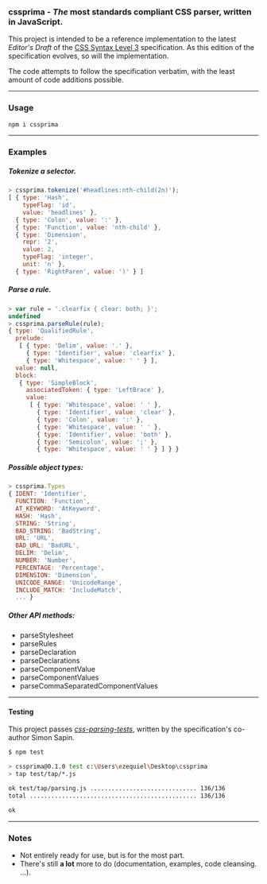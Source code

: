 ### cssprima - *The* most standards compliant CSS parser, written in JavaScript.

This project is intended to be a reference implementation to the latest *Editor's Draft* of the  [CSS Syntax Level 3](http://dev.w3.org/csswg/css-syntax/) specification. As this edition of the specification evolves, so will the implementation.

The code attempts to follow the specification verbatim, with the least amount of code additions possible.

----------------------------
### Usage

```js
npm i cssprima
```
----------------------------

### Examples

##### Tokenize a selector.
```js
> cssprima.tokenize('#headlines:nth-child(2n)');
[ { type: 'Hash',
    typeFlag: 'id',
    value: 'headlines' },
  { type: 'Colon', value: ':' },
  { type: 'Function', value: 'nth-child' },
  { type: 'Dimension',
    repr: '2',
    value: 2,
    typeFlag: 'integer',
    unit: 'n' },
  { type: 'RightParen', value: ')' } ]
```

##### Parse a rule.

```js
> var rule = '.clearfix { clear: both; }';
undefined
> cssprima.parseRule(rule);
{ type: 'QualifiedRule',
  prelude:
   [ { type: 'Delim', value: '.' },
     { type: 'Identifier', value: 'clearfix' },
     { type: 'Whitespace', value: ' ' } ],
  value: null,
  block:
   { type: 'SimpleBlock',
     associatedToken: { type: 'LeftBrace' },
     value:
      [ { type: 'Whitespace', value: ' ' },
        { type: 'Identifier', value: 'clear' },
        { type: 'Colon', value: ':' },
        { type: 'Whitespace', value: ' ' },
        { type: 'Identifier', value: 'both' },
        { type: 'Semicolon', value: ';' },
        { type: 'Whitespace', value: ' ' } ] } }
```

##### Possible object types:

```js
> cssprima.Types
{ IDENT: 'Identifier',
  FUNCTION: 'Function',
  AT_KEYWORD: 'AtKeyword',
  HASH: 'Hash',
  STRING: 'String',
  BAD_STRING: 'BadString',
  URL: 'URL',
  BAD_URL: 'BadURL',
  DELIM: 'Delim',
  NUMBER: 'Number',
  PERCENTAGE: 'Percentage',
  DIMENSION: 'Dimension',
  UNICODE_RANGE: 'UnicodeRange',
  INCLUDE_MATCH: 'IncludeMatch',
  ... }
```

##### Other API methods:

+ parseStylesheet
+ parseRules
+ parseDeclaration
+ parseDeclarations
+ parseComponentValue
+ parseComponentValues
+ parseCommaSeparatedComponentValues

----------------------------
#### Testing

This project passes [*css-parsing-tests*](https://github.com/simonSapin/css-parsing-tests/), written by the specification's co-author Simon Sapin.

```bash
$ npm test

> cssprima@0.1.0 test c:\Users\ezequiel\Desktop\cssprima
> tap test/tap/*.js

ok test/tap/parsing.js .............................. 136/136
total ............................................... 136/136

ok
```

----------------------------
### Notes

+ Not entirely ready for use, but is for the most part.
+ There's still **a lot** more to do (documentation, examples, code cleansing. ...).
